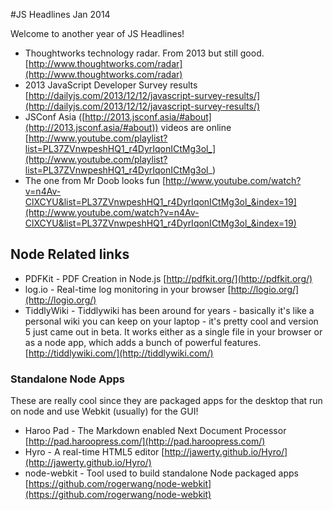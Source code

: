 #JS Headlines Jan 2014

Welcome to another year of JS Headlines!

* Thoughtworks technology radar. From 2013 but still good. [http://www.thoughtworks.com/radar](http://www.thoughtworks.com/radar)
* 2013 JavaScript Developer Survey results [http://dailyjs.com/2013/12/12/javascript-survey-results/](http://dailyjs.com/2013/12/12/javascript-survey-results/)
* JSConf Asia ([http://2013.jsconf.asia/#about](http://2013.jsconf.asia/#about)) videos are online [http://www.youtube.com/playlist?list=PL37ZVnwpeshHQ1_r4DyrIqonICtMg3ol_](http://www.youtube.com/playlist?list=PL37ZVnwpeshHQ1_r4DyrIqonICtMg3ol_)
* The one from Mr Doob looks fun [http://www.youtube.com/watch?v=n4Av-ClXCYU&list=PL37ZVnwpeshHQ1_r4DyrIqonICtMg3ol_&index=19](http://www.youtube.com/watch?v=n4Av-ClXCYU&list=PL37ZVnwpeshHQ1_r4DyrIqonICtMg3ol_&index=19)

## Node Related links

* PDFKit - PDF Creation in Node.js [http://pdfkit.org/](http://pdfkit.org/)
* log.io - Real-time log monitoring in your browser [http://logio.org/](http://logio.org/)
* TiddlyWiki - Tiddlywiki has been around for years - basically it's like a personal wiki you can keep on your laptop - it's pretty cool and version 5 just came out in beta. It works either as a single file in your browser or as a node app, which adds a bunch of powerful features. [http://tiddlywiki.com/](http://tiddlywiki.com/)

### Standalone Node Apps

These are really cool since they are packaged apps for the desktop that run on node and use Webkit (usually) for the GUI!

* Haroo Pad - The Markdown enabled Next Document Processor [http://pad.haroopress.com/](http://pad.haroopress.com/)
* Hyro - A real-time HTML5 editor [http://jawerty.github.io/Hyro/](http://jawerty.github.io/Hyro/)
* node-webkit - Tool used to build standalone Node packaged apps [https://github.com/rogerwang/node-webkit](https://github.com/rogerwang/node-webkit)